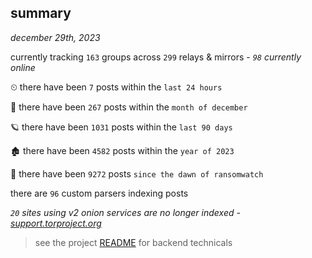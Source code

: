 
## summary
_december 29th, 2023_

currently tracking `163` groups across `299` relays & mirrors - _`98` currently online_

⏲ there have been `7` posts within the `last 24 hours`

🦈 there have been `267` posts within the `month of december`

🪐 there have been `1031` posts within the `last 90 days`

🏚 there have been `4582` posts within the `year of 2023`

🦕 there have been `9272` posts `since the dawn of ransomwatch`

there are `96` custom parsers indexing posts

_`20` sites using v2 onion services are no longer indexed - [support.torproject.org](https://support.torproject.org/onionservices/v2-deprecation/)_

> see the project [README](https://github.com/joshhighet/ransomwatch#ransomwatch--) for backend technicals
